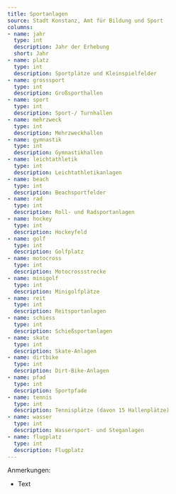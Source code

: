 ```yaml
---
title: Sportanlagen
source: Stadt Konstanz, Amt für Bildung und Sport
columns:
- name: jahr
  type: int
  description: Jahr der Erhebung
  short: Jahr
- name: platz
  type: int
  description: Sportplätze und Kleinspielfelder
- name: grosssport
  type: int
  description: Großsporthallen
- name: sport
  type: int
  description: Sport-/ Turnhallen
- name: mehrzweck
  type: int
  description: Mehrzweckhallen
- name: gymnastik
  type: int
  description: Gymnastikhallen
- name: leichtathletik
  type: int
  description: Leichtathletikanlagen
- name: beach
  type: int
  description: Beachsportfelder
- name: rad
  type: int
  description: Roll- und Radsportanlagen
- name: hockey
  type: int
  description: Hockeyfeld
- name: golf
  type: int
  description: Golfplatz
- name: motocross
  type: int
  description: Motocrossstrecke
- name: minigolf
  type: int
  description: Minigolfplätze
- name: reit
  type: int
  description: Reitsportanlagen
- name: schiess
  type: int
  description: Schießsportanlagen
- name: skate
  type: int
  description: Skate-Anlagen
- name: dirtbike
  type: int
  description: Dirt-Bike-Anlagen
- name: pfad
  type: int
  description: Sportpfade
- name: tennis
  type: int
  description: Tennisplätze (davon 15 Hallenplätze)
- name: wasser
  type: int
  description: Wassersport- und Steganlagen
- name: flugplatz
  type: int
  description: Flugplatz
---
```

Anmerkungen:

- Text
